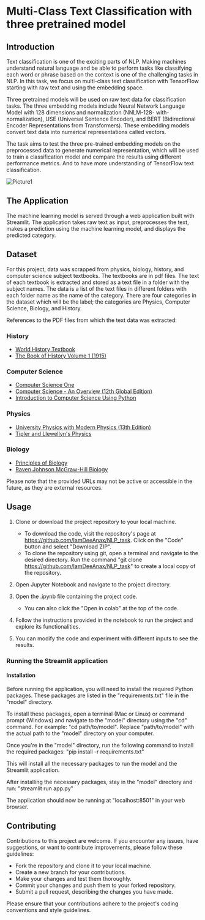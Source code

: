 # Multi-Class Text Classification with three pretrained model

## Introduction
Text classification is one of the exciting parts of NLP. Making machines understand natural language and be able to perform tasks like classifying each word or phrase based on the context is one of the challenging tasks in NLP. In this task, we focus on multi-class text classification with TensorFlow starting with raw text and using the embedding space.
 
Three pretrained models will be used on raw text data for classification tasks. The three embedding models include Neural Network Language Model with 128 dimensions and normalization (NNLM-128- with-normalization), USE (Universal Sentence Encoder), and BERT (Bidirectional Encoder Representations from Transformers). These embedding models convert text data into numerical representations called vectors.

The task aims to test the three pre-trained embedding models on the preprocessed data to generate numerical representation, which will be used to train a classification model and compare the results using different performance metrics. And to have more understanding of TensorFlow text classification. 

![Picture1](https://github.com/IamDeeAnax/NLP_task/assets/111533591/843dd0c4-1854-404c-8632-81e5455d360a)

## The Application

The machine learning model is served through a web application built with Streamlit. The application takes raw text as input, preprocesses the text, makes a prediction using the machine learning model, and displays the predicted category.

## Dataset

For this project, data was scrapped from physics, biology, history, and computer science subject textbooks. The textbooks are in pdf files. The text of each textbook is extracted and stored as a text file in a folder with the subject names. The data is a list of the text files in different folders with each folder name as the name of the category. There are four categories in the dataset which will be the label; the categories are Physics, Computer Science, Biology, and History. 

References to the PDF files from which the text data was extracted:

### History
- [World History Textbook](https://www.livoniapublicschools.org/site/handlers/filedownload.ashx?moduleinstanceid=13448&dataid=5707&FileName=World%20History%20Textbook.pdf) 
- [The Book of History Volume 1 (1915)](http://www.public-library.uk/dailyebook/The%20Book%20of%20History%20Volume%201%20(1915).pdf)  
### Computer Science
- [Computer Science One](https://cse.unl.edu/~cbourke/ComputerScienceOne.pdf)
- [Computer Science - An Overview (12th Global Edition)](https://jhzhang.cn/resources/A050113G/Computer%20Science-%20An%20Overview%20(12th%20Global%20Edition).pdf)
- [Introduction to Computer Science Using Python](http://bedford-computing.co.uk/learning/wp-content/uploads/2015/10/Introduction-to-Computer-Science-Using-Python.pdf)
  
### Physics
- [University Physics with Modern Physics (13th Edition)](https://physica.cloud/ajab/uploads/2018/10/Hugh-D.-Young-Roger-A.-Freedman-A.-Lewis-Ford-University-Physics-with-Modern-Physics-with-MasteringPhysics®-13th-Edition-Addison-Wesley-2011.pdf)
- [Tipler and Llewellyn's Physics](https://web.pdx.edu/~pmoeck/books/Tipler_Llewellyn.pdf)
  
### Biology
- [Principles of Biology](http://dept.clcillinois.edu/biodv/PrinciplesOfBiology.pdf)
- [Raven Johnson McGraw-Hill Biology](https://biology.org.ua/files/lib/Raven_Johnson_McGraw-Hill_Biology.pdf)
  
Please note that the provided URLs may not be active or accessible in the future, as they are external resources.

## Usage

1. Clone or download the project repository to your local machine.
   - To download the code, visit the repository's page at https://github.com/IamDeeAnax/NLP_task. Click on the "Code" button and select "Download ZIP".
   - To clone the repository using git, open a terminal and navigate to the desired directory. Run the command "git clone https://github.com/IamDeeAnax/NLP_task" to create a local copy of the repository.

2. Open Jupyter Notebook and navigate to the project directory.

3. Open the .ipynb file containing the project code.
    - You can also click the "Open in colab" at the top of the code.
    
4. Follow the instructions provided in the notebook to run the project and explore its functionalities.

5. You can modify the code and experiment with different inputs to see the results.

### Running the Streamlit application

#### Installation

Before running the application, you will need to install the required Python packages. These packages are listed in the "requirements.txt" file in the "model" directory.

To install these packages, open a terminal (Mac or Linux) or command prompt (Windows) and navigate to the "model" directory using the "cd" command. For example: "cd path/to/model". Replace "path/to/model" with the actual path to the "model" directory on your computer.

Once you're in the "model" directory, run the following command to install the required packages: "pip install -r requirements.txt"

This will install all the necessary packages to run the model and the Streamlit application.

After installing the necessary packages, stay in the "model" directory and run: "streamlit run app.py"

The application should now be running at "localhost:8501" in your web browser.

## Contributing

Contributions to this project are welcome. If you encounter any issues, have suggestions, or want to contribute improvements, please follow these guidelines:

- Fork the repository and clone it to your local machine.
- Create a new branch for your contributions.
- Make your changes and test them thoroughly.
- Commit your changes and push them to your forked repository.
- Submit a pull request, describing the changes you have made.

Please ensure that your contributions adhere to the project's coding conventions and style guidelines.
